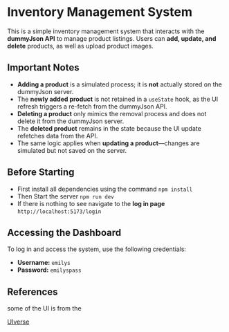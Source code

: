 # Inventory Management System

This is a simple inventory management system that interacts with the **dummyJson API** to manage product listings. Users can **add, update, and delete** products, as well as upload product images.

## Important Notes

- **Adding a product** is a simulated process; it is **not** actually stored on the dummyJson server.
- The **newly added product** is not retained in a `useState` hook, as the UI refresh triggers a re-fetch from the dummyJson API.
- **Deleting a product** only mimics the removal process and does not delete it from the dummyJson server.
- The **deleted product** remains in the state because the UI update refetches data from the API.
- The same logic applies when **updating a product**—changes are simulated but not saved on the server.

## Before Starting

- First install all dependencies using the command `npm install`
- Then Start the server `npm run dev`
- If there is nothing to see navigate to the **log in page** `http://localhost:5173/login`

## Accessing the Dashboard

To log in and access the system, use the following credentials:

- **Username:** `emilys`
- **Password:** `emilyspass`

## References

some of the UI is from the

[UIverse](https://uiverse.io/)

